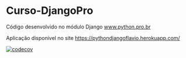 # Curso-DjangoPro

Código desenvolvido no módulo  Django  www.python.pro.br

Aplicação disponivel no site https://pythondjangoflavio.herokuapp.com/

[![codecov](https://codecov.io/gh/FlavioANS/Curso-Django/branch/main/graph/badge.svg?token=B6ZQXG0LSI)](https://codecov.io/gh/FlavioANS/Curso-Django)

